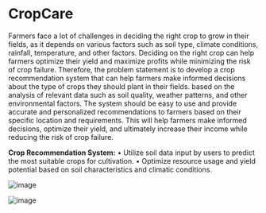 # CropCare

Farmers face a lot of challenges in deciding the right crop to grow in their fields, as it depends on various factors such as soil type, climate conditions, rainfall, temperature, and other factors. Deciding on the right crop can help farmers optimize their yield and maximize profits while minimizing the risk of crop failure. Therefore, the problem statement is to develop a crop recommendation system that can help farmers make informed decisions about the type of crops they should plant in their fields. based on the analysis of relevant data such as soil quality, weather patterns, and other environmental factors. The system should be easy to use and provide accurate and personalized recommendations to farmers based on their specific location and requirements. This will help farmers make informed decisions, optimize their yield, and ultimately increase their income while reducing the risk of crop failure.

**Crop Recommendation System:**
• Utilize soil data input by users to predict the most suitable crops for cultivation.
• Optimize resource usage and yield potential based on soil characteristics and climatic
conditions.

![image](https://github.com/user-attachments/assets/f00b822b-6c38-44f5-89c3-038db36a74d6)


![image](https://github.com/user-attachments/assets/b2e1fdcc-1ef2-4826-9167-7f112fcbeab7)

